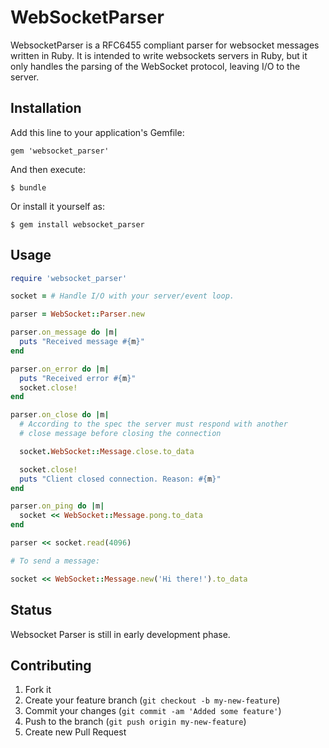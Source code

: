 # WebSocketParser

WebsocketParser is a RFC6455 compliant parser for websocket messages written in Ruby. It
is intended to write websockets servers in Ruby, but it only handles the parsing of the
WebSocket protocol, leaving I/O to the server.

## Installation

Add this line to your application's Gemfile:

    gem 'websocket_parser'

And then execute:

    $ bundle

Or install it yourself as:

    $ gem install websocket_parser

## Usage

```ruby
require 'websocket_parser'

socket = # Handle I/O with your server/event loop.

parser = WebSocket::Parser.new

parser.on_message do |m|
  puts "Received message #{m}"
end

parser.on_error do |m|
  puts "Received error #{m}"
  socket.close!
end

parser.on_close do |m|
  # According to the spec the server must respond with another
  # close message before closing the connection

  socket.WebSocket::Message.close.to_data

  socket.close!
  puts "Client closed connection. Reason: #{m}"
end

parser.on_ping do |m|
  socket << WebSocket::Message.pong.to_data
end

parser << socket.read(4096)

# To send a message:

socket << WebSocket::Message.new('Hi there!').to_data

```

## Status

Websocket Parser is still in early development phase.

## Contributing

1. Fork it
2. Create your feature branch (`git checkout -b my-new-feature`)
3. Commit your changes (`git commit -am 'Added some feature'`)
4. Push to the branch (`git push origin my-new-feature`)
5. Create new Pull Request
